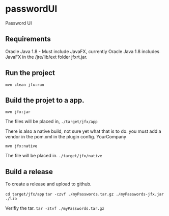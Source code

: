 # passwordUI
Password UI

## Requirements
Oracle Java 1.8 - Must include JavaFX, currently Oracle Java 1.8 includes JavaFX in the /jre/lib/ext folder jfxrt.jar. 


## Run the project

`mvn clean jfx:run`


## Build the projet to a app.

`mvn jfx:jar`

The files will be placed in,
`./target/jfx/app`

There is also a native build, not sure yet what that is to do.
you must add a vendor in the pom.xml in the plugin config.
<vendor>YourCompany</vendor>

`mvn jfx:native`

The file will be placed in.
`./target/jfx/native`

## Build a release
To create a release and upload to github.

`cd target/jfx/app`
`tar -czvf ./myPasswords.tar.gz ./myPasswords-jfx.jar ./lib`

Verifiy the tar.
`tar -ztvf ./myPasswords.tar.gz`

